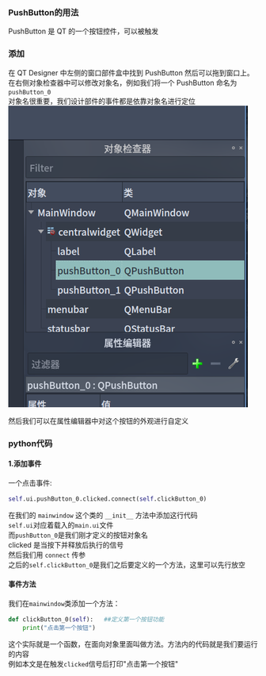 ### PushButton的用法

PushButton 是 QT 的一个按钮控件，可以被触发  
### 添加
在 QT Designer 中左侧的窗口部件盒中找到 PushButton 然后可以拖到窗口上。  
在右侧对象检查器中可以修改对象名，例如我们将一个 PushButton 命名为 `pushButton_0`  
对象名很重要，我们设计部件的事件都是依靠对象名进行定位  
![](./img/object_check.png)

然后我们可以在属性编辑器中对这个按钮的外观进行自定义  

### python代码

#### 1.添加事件
一个点击事件:  
```python
self.ui.pushButton_0.clicked.connect(self.clickButton_0)
```
在我们的 `mainwindow` 这个类的 `__init__` 方法中添加这行代码  
`self.ui`对应着载入的`main.ui`文件  
而`pushButton_0`是我们刚才定义的按钮对象名  
clicked 是当按下并释放后执行的信号  
然后我们用 `connect` 传参  
之后的`self.clickButton_0`是我们之后要定义的一个方法，这里可以先行放空  
#### 事件方法
我们在`mainwindow`类添加一个方法：
```python
def clickButton_0(self):   ##定义第一个按钮功能
    print("点击第一个按钮")
```
这个实际就是一个函数，在面向对象里面叫做方法。方法内的代码就是我们要运行的内容  
例如本文是在触发`clicked`信号后打印"点击第一个按钮"       
